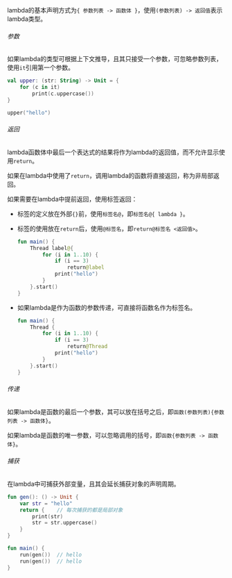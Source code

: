 lambda的基本声明方式为`{ 参数列表 -> 函数体 }`，使用`(参数列表) -> 返回值`表示lambda类型。

###### 参数

如果lambda的类型可根据上下文推导，且其只接受一个参数，可忽略参数列表，使用`it`引用第一个参数。

```kotlin
val upper: (str: String) -> Unit = {
    for (c in it)
        print(c.uppercase())
}

upper("hello")
```

###### 返回

lambda函数体中最后一个表达式的结果将作为lambda的返回值，而不允许显示使用`return`。

如果在lambda中使用了`return`，调用lambda的函数将直接返回，称为非局部返回。

如果需要在lambda中提前返回，使用标签返回：

* 标签的定义放在外部`{}`前，使用`标签名@`，即`标签名@{ lambda }`。

* 标签的使用放在`return`后，使用`@标签名`，即`return@标签名 <返回值>`。

  ```kotlin
  fun main() {
      Thread label@{
          for (i in 1..10) {
              if (i == 3)
                  return@label
              print("hello")
          }
      }.start()
  }
  ```

* 如果lambda是作为函数的参数传递，可直接将函数名作为标签名。

  ```kotlin
  fun main() {
      Thread {
          for (i in 1..10) {
              if (i == 3)
                  return@Thread
              print("hello")
          }
      }.start()
  }
  ```


###### 传递

如果lambda是函数的最后一个参数，其可以放在括号之后，即`函数(参数列表){参数列表 -> 函数体}`。

如果lambda是函数的唯一参数，可以忽略调用的括号，即`函数{参数列表 -> 函数体}`。

###### 捕获

在lambda中可捕获外部变量，且其会延长捕获对象的声明周期。

```kotlin
fun gen(): () -> Unit {
    var str = "hello"
    return {    // 每次捕获的都是局部对象
        print(str)
        str = str.uppercase()
    }
}

fun main() {
    run(gen())  // hello
    run(gen())  // hello
}
```

